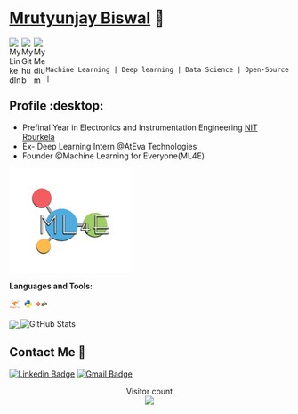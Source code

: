  # <a href="https://www.linkedin.com/in/Mrutyunjay01/">Mrutyunjay Biswal</a> 👋
 

<a href="https://www.linkedin.com/in/Mrutyunjay01/">
  <img align="left" alt='My LinkedIn' width="22px" src="https://cdn.jsdelivr.net/npm/simple-icons@v3/icons/linkedin.svg" />
</a>
<a href="https://github.com/Mrutyunjay01">
  <img align="left" alt="My Github" width="22px" src="https://cdn.jsdelivr.net/npm/simple-icons@v3/icons/github.svg" />
</a>
<a href="https://medium.com/@ultronmaster">
  <img align="left" alt="My Medium" width="22px" src="https://cdn.jsdelivr.net/npm/simple-icons@v3/icons/medium.svg" />
</a>

<br/>
<br/>

    Machine Learning | Deep learning | Data Science | Open-Source |  

## Profile :desktop:
- Prefinal Year in Electronics and Instrumentation Engineering <a href="https://www.nitrkl.ac.in/">NIT Rourkela</a>
- Ex- Deep Learning Intern @AtEva Technologies
- Founder @Machine Learning for Everyone(ML4E)
<a href="https://www.linkedin.com/company/machine-learning-for-everyone-ml4e">
  <img align="center" alt="My LinkedIn" width="220px" src="https://github.com/Mrutyunjay01/Mrutyunjay01/blob/master/ML4e-Logo.png" />
</a>



**Languages and Tools:**  


<code><img height="20" src="https://raw.githubusercontent.com/github/explore/80688e429a7d4ef2fca1e82350fe8e3517d3494d/topics/tensorflow/tensorflow.png"></code>
<code><img height="20" src="https://raw.githubusercontent.com/github/explore/80688e429a7d4ef2fca1e82350fe8e3517d3494d/topics/python/python.png"></code>
<code><img height="20" src="https://raw.githubusercontent.com/github/explore/80688e429a7d4ef2fca1e82350fe8e3517d3494d/topics/git/git.png"></code>



<a href="https://github.com/Mrutyunjay01">
  <img align="center" src="https://github-readme-stats.vercel.app/api/top-langs/?username=Mrutyunjay01&theme=radical&hide=glsl,python" />
</a>

<img src="https://github-readme-stats.vercel.app/api?username=Mrutyunjay01&&show_icons=true&theme=radical&line_height=27&v=5" alt="GitHub Stats" />

  
##  Contact Me :speech_balloon:
[![Linkedin Badge](https://img.shields.io/badge/-/in/Mrutyunjay01-blue?style=flat-square&logo=Linkedin&logoColor=white&link=https://www.linkedin.com/in/Mrutyunjay01/)](https://www.linkedin.com/in/Mrutyunjay01/) [![Gmail Badge](https://img.shields.io/badge/-mrutyunjay.tutulu1021@gmail.com-c14438?style=flat-square&logo=Gmail&logoColor=white&link=mailto:nikilreddybilla28@gmail.com)](mrutyunjay.tutulu1021@gmail.com) 
<p align="center"> 
  Visitor count<br>
  <img src="https://profile-counter.glitch.me/Mrutyunjay01/count.svg" />
</p>


<div align="center">


</div>
